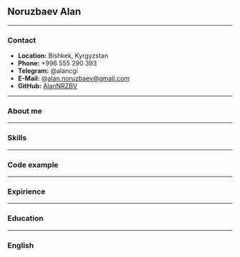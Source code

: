 ## Noruzbaev Alan
***
### Contact
* **Location:** Bishkek, Kyrgyzstan 
* **Phone:** +996 555 290 393 
* **Telegram:** @alancgi 
* **E-Mail:** @alan.noruzbaev@gmail.com
* **GitHub:** [AlanNRZBV](https://github.com/AlanNRZBV)
***
### About me


***
### Skills



***
### Code example 


***
### Expirience


***
### Education


***
### English